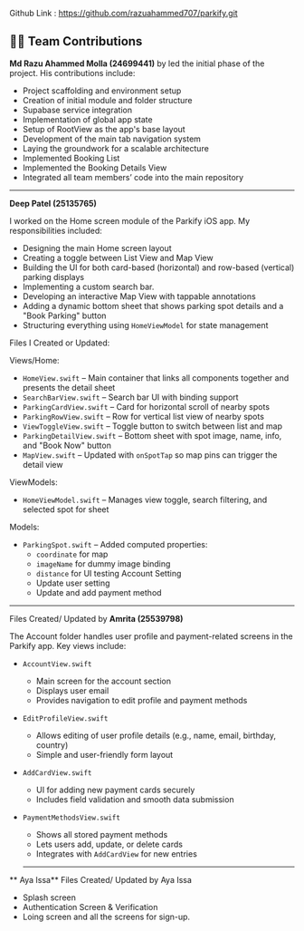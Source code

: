 
Github Link : https://github.com/razuahammed707/parkify.git


## 👨‍💻 Team Contributions

**Md Razu Ahammed Molla (24699441)** by led the initial phase of the project. His contributions include:

-  Project scaffolding and environment setup
- Creation of initial module and folder structure
- Supabase service integration
- Implementation of global app state
- Setup of RootView as the app's base layout
- Development of the main tab navigation system
- Laying the groundwork for a scalable architecture
- Implemented Booking List
- Implemented the Booking Details View
- Integrated all team members’ code into the main repository

---

**Deep Patel (25135765)**

I worked on the Home screen module of the Parkify iOS app. My responsibilities included:

- Designing the main Home screen layout
- Creating a toggle between List View and Map View
- Building the UI for both card-based (horizontal) and row-based (vertical) parking displays
- Implementing a custom search bar.
- Developing an interactive Map View with tappable annotations
- Adding a dynamic bottom sheet that shows parking spot details and a "Book Parking" button
- Structuring everything using `HomeViewModel` for state management

Files I Created or Updated:

Views/Home:

- `HomeView.swift` – Main container that links all components together and presents the detail sheet
- `SearchBarView.swift` – Search bar UI with binding support
- `ParkingCardView.swift` – Card for horizontal scroll of nearby spots
- `ParkingRowView.swift` – Row for vertical list view of nearby spots
- `ViewToggleView.swift` – Toggle button to switch between list and map
- `ParkingDetailView.swift` – Bottom sheet with spot image, name, info, and "Book Now" button
- `MapView.swift` – Updated with `onSpotTap` so map pins can trigger the detail view

ViewModels:

- `HomeViewModel.swift` – Manages view toggle, search filtering, and selected spot for sheet

Models:

- `ParkingSpot.swift` – Added computed properties:
    - `coordinate` for map
    - `imageName` for dummy image binding
    - `distance` for UI testing
Account Setting
    - Update user setting
    - Update and add payment method


----------
Files Created/ Updated by **Amrita (25539798)**

The Account folder handles user profile and payment-related screens in the Parkify app. Key views include:

- `AccountView.swift`
  - Main screen for the account section
  - Displays user email
  - Provides navigation to edit profile and payment methods

- `EditProfileView.swift`
  - Allows editing of user profile details (e.g., name, email, birthday, country)
  - Simple and user-friendly form layout

- `AddCardView.swift`
  - UI for adding new payment cards securely
  - Includes field validation and smooth data submission

- `PaymentMethodsView.swift`
  - Shows all stored payment methods
  - Lets users add, update, or delete cards
  - Integrates with `AddCardView` for new entries
 
  ---

**  Aya Issa**
  Files Created/ Updated by Aya Issa

  - Splash screen
  - Authentication Screen & Verification
  - Loing screen and all the screens for sign-up.
